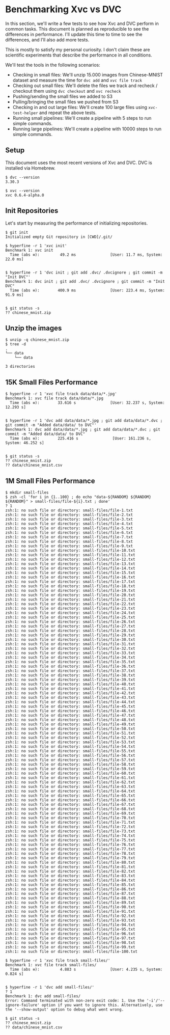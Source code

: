 # Benchmarking Xvc vs DVC

In this section, we'll write a few tests to see how Xvc and DVC perform in common tasks. This document is planned as reproducible to see the differences in performance. I'll update this time to time to see the differences, and I'll also add more tests.

This is mostly to satisfy my personal curiosity. I don't claim these are scientific experiments that describe the performance in all conditions. 

We'll test the tools in the following scenarios:

- Checking in small files: We'll unzip 15.000 images from Chinese-MNIST dataset and measure the time for `dvc add` and `xvc file track`
- Checking out small files: We'll delete the files we track and recheck / checkout them using `dvc checkout`  and `xvc recheck`
- Pushing/sending the small files we added to S3 
- Pulling/bringing the small files we pushed from S3
- Checking in and out large files: We'll create 100 large files using `xvc-test-helper` and repeat the above tests.
- Running small pipelines: We'll create a pipeline with 5 steps to run simple commands.
- Running large pipelines: We'll create a pipeline with 10000 steps to run simple commands. 

## Setup

This document uses the most recent versions of Xvc and DVC. DVC is installed via Homebrew. 

```console
$ dvc --version
3.30.3

$ xvc --version
xvc 0.6.4-alpha.0

```

## Init Repositories

Let's start by measuring the performance of initializing repositories. 

```console
$ git init
Initialized empty Git repository in [CWD]/.git/

$ hyperfine -r 1 'xvc init'
Benchmark 1: xvc init
  Time (abs ≡):         49.2 ms               [User: 11.7 ms, System: 22.0 ms]
 

$ hyperfine -r 1 'dvc init ; git add .dvc/ .dvcignore ; git commit -m "Init DVC"'
Benchmark 1: dvc init ; git add .dvc/ .dvcignore ; git commit -m "Init DVC"
  Time (abs ≡):        400.9 ms               [User: 223.4 ms, System: 91.9 ms]
 

$ git status -s
?? chinese_mnist.zip

```

## Unzip the images

```console
$ unzip -q chinese_mnist.zip
$ tree -d 
.
└── data
    └── data

3 directories

```


## 15K Small Files Performance

```console
$ hyperfine -r 1 'xvc file track data/data/*.jpg'
Benchmark 1: xvc file track data/data/*.jpg
  Time (abs ≡):        33.616 s               [User: 32.237 s, System: 12.293 s]
 

$ hyperfine -r 1 'dvc add data/data/*.jpg ; git add data/data/*.dvc ; git commit -m "Added data/data/ to DVC"'
Benchmark 1: dvc add data/data/*.jpg ; git add data/data/*.dvc ; git commit -m "Added data/data/ to DVC"
  Time (abs ≡):        225.416 s               [User: 161.236 s, System: 46.252 s]
 

$ git status -s
?? chinese_mnist.zip
?? data/chinese_mnist.csv

```

## 1M Small Files Performance

```console
$ mkdir small-files
$ zsh -cl 'for i in {1..100} ; do echo "data-${RANDOM} ${RANDOM} ${RANDOM}" > small-files/file-${i}.txt ; done'
? 1
zsh:1: no such file or directory: small-files/file-1.txt
zsh:1: no such file or directory: small-files/file-2.txt
zsh:1: no such file or directory: small-files/file-3.txt
zsh:1: no such file or directory: small-files/file-4.txt
zsh:1: no such file or directory: small-files/file-5.txt
zsh:1: no such file or directory: small-files/file-6.txt
zsh:1: no such file or directory: small-files/file-7.txt
zsh:1: no such file or directory: small-files/file-8.txt
zsh:1: no such file or directory: small-files/file-9.txt
zsh:1: no such file or directory: small-files/file-10.txt
zsh:1: no such file or directory: small-files/file-11.txt
zsh:1: no such file or directory: small-files/file-12.txt
zsh:1: no such file or directory: small-files/file-13.txt
zsh:1: no such file or directory: small-files/file-14.txt
zsh:1: no such file or directory: small-files/file-15.txt
zsh:1: no such file or directory: small-files/file-16.txt
zsh:1: no such file or directory: small-files/file-17.txt
zsh:1: no such file or directory: small-files/file-18.txt
zsh:1: no such file or directory: small-files/file-19.txt
zsh:1: no such file or directory: small-files/file-20.txt
zsh:1: no such file or directory: small-files/file-21.txt
zsh:1: no such file or directory: small-files/file-22.txt
zsh:1: no such file or directory: small-files/file-23.txt
zsh:1: no such file or directory: small-files/file-24.txt
zsh:1: no such file or directory: small-files/file-25.txt
zsh:1: no such file or directory: small-files/file-26.txt
zsh:1: no such file or directory: small-files/file-27.txt
zsh:1: no such file or directory: small-files/file-28.txt
zsh:1: no such file or directory: small-files/file-29.txt
zsh:1: no such file or directory: small-files/file-30.txt
zsh:1: no such file or directory: small-files/file-31.txt
zsh:1: no such file or directory: small-files/file-32.txt
zsh:1: no such file or directory: small-files/file-33.txt
zsh:1: no such file or directory: small-files/file-34.txt
zsh:1: no such file or directory: small-files/file-35.txt
zsh:1: no such file or directory: small-files/file-36.txt
zsh:1: no such file or directory: small-files/file-37.txt
zsh:1: no such file or directory: small-files/file-38.txt
zsh:1: no such file or directory: small-files/file-39.txt
zsh:1: no such file or directory: small-files/file-40.txt
zsh:1: no such file or directory: small-files/file-41.txt
zsh:1: no such file or directory: small-files/file-42.txt
zsh:1: no such file or directory: small-files/file-43.txt
zsh:1: no such file or directory: small-files/file-44.txt
zsh:1: no such file or directory: small-files/file-45.txt
zsh:1: no such file or directory: small-files/file-46.txt
zsh:1: no such file or directory: small-files/file-47.txt
zsh:1: no such file or directory: small-files/file-48.txt
zsh:1: no such file or directory: small-files/file-49.txt
zsh:1: no such file or directory: small-files/file-50.txt
zsh:1: no such file or directory: small-files/file-51.txt
zsh:1: no such file or directory: small-files/file-52.txt
zsh:1: no such file or directory: small-files/file-53.txt
zsh:1: no such file or directory: small-files/file-54.txt
zsh:1: no such file or directory: small-files/file-55.txt
zsh:1: no such file or directory: small-files/file-56.txt
zsh:1: no such file or directory: small-files/file-57.txt
zsh:1: no such file or directory: small-files/file-58.txt
zsh:1: no such file or directory: small-files/file-59.txt
zsh:1: no such file or directory: small-files/file-60.txt
zsh:1: no such file or directory: small-files/file-61.txt
zsh:1: no such file or directory: small-files/file-62.txt
zsh:1: no such file or directory: small-files/file-63.txt
zsh:1: no such file or directory: small-files/file-64.txt
zsh:1: no such file or directory: small-files/file-65.txt
zsh:1: no such file or directory: small-files/file-66.txt
zsh:1: no such file or directory: small-files/file-67.txt
zsh:1: no such file or directory: small-files/file-68.txt
zsh:1: no such file or directory: small-files/file-69.txt
zsh:1: no such file or directory: small-files/file-70.txt
zsh:1: no such file or directory: small-files/file-71.txt
zsh:1: no such file or directory: small-files/file-72.txt
zsh:1: no such file or directory: small-files/file-73.txt
zsh:1: no such file or directory: small-files/file-74.txt
zsh:1: no such file or directory: small-files/file-75.txt
zsh:1: no such file or directory: small-files/file-76.txt
zsh:1: no such file or directory: small-files/file-77.txt
zsh:1: no such file or directory: small-files/file-78.txt
zsh:1: no such file or directory: small-files/file-79.txt
zsh:1: no such file or directory: small-files/file-80.txt
zsh:1: no such file or directory: small-files/file-81.txt
zsh:1: no such file or directory: small-files/file-82.txt
zsh:1: no such file or directory: small-files/file-83.txt
zsh:1: no such file or directory: small-files/file-84.txt
zsh:1: no such file or directory: small-files/file-85.txt
zsh:1: no such file or directory: small-files/file-86.txt
zsh:1: no such file or directory: small-files/file-87.txt
zsh:1: no such file or directory: small-files/file-88.txt
zsh:1: no such file or directory: small-files/file-89.txt
zsh:1: no such file or directory: small-files/file-90.txt
zsh:1: no such file or directory: small-files/file-91.txt
zsh:1: no such file or directory: small-files/file-92.txt
zsh:1: no such file or directory: small-files/file-93.txt
zsh:1: no such file or directory: small-files/file-94.txt
zsh:1: no such file or directory: small-files/file-95.txt
zsh:1: no such file or directory: small-files/file-96.txt
zsh:1: no such file or directory: small-files/file-97.txt
zsh:1: no such file or directory: small-files/file-98.txt
zsh:1: no such file or directory: small-files/file-99.txt
zsh:1: no such file or directory: small-files/file-100.txt

$ hyperfine -r 1 'xvc file track small-files/'
Benchmark 1: xvc file track small-files/
  Time (abs ≡):         4.883 s               [User: 4.235 s, System: 0.824 s]
 

$ hyperfine -r 1 'dvc add small-files/'
? 1
Benchmark 1: dvc add small-files/
Error: Command terminated with non-zero exit code: 1. Use the '-i'/'--ignore-failure' option if you want to ignore this. Alternatively, use the '--show-output' option to debug what went wrong.

$ git status -s
?? chinese_mnist.zip
?? data/chinese_mnist.csv

